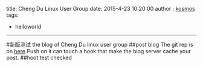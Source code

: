 title: Cheng Du Linux User Group
date: 2015-4-23 10:20:00
author : [kosmos](https://github.com/kosmosR2/chengduLUG)
tags:
- helloworld
---

#新版测试
the blog of Cheng Du linux user group
##post blog
The git rep is on [here](https://github.com/kosmosR2/chengduLUG.git).Push on it can touch a hook that make the blog server cache your post.
##hoot test
checked

